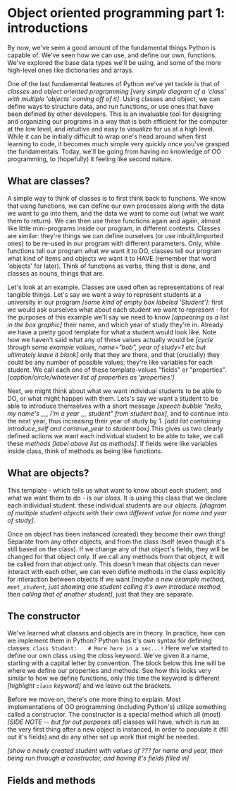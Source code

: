 # Object oriented programming part 1: introductions
By now, we've seen a good amount of the fundamental things Python is capable of. We've seen how we can use, and define our own, functions. We've explored the base data types we'll be using, and some of the more high-level ones like dictionaries and arrays.

One of the last fundamental features of Python we've yet tackle is that of *classes* and *object oriented programming* *[very simple diagram of a 'class' with multiple 'objects' coming off of it]*. Using classes and object, we can define ways to structure data, and run functions, or use ones that have been defined by other developers. This is an invaluable tool for designing and organizing our programs in a way that is both efficient for the computer at the low level, and intuitive and easy to visualize for us at a high level. While it can be initially difficult to wrap one's head around when first learning to code, it becomes much simple very quickly once you've grasped the fundamentals. Today, we'll be going from having no knowledge of OO programming, to (hopefully) it feeling like second nature.

## What are classes?
A simple way to think of classes is to first think back to functions. We know that using functions, we can define our own processes along with the data we want to go into them, and the data we want to come out (what we want them to return). We can then use these functions again and again, almost like little mini-programs inside our program, in different contexts. Classes are similar: they're things we can define ourselves (or use inbuilt/imported ones) to be re-used in our program with different parameters. Only, while functions tell our program what we want it to DO, classes tell our program what kind of items and objects we want it to HAVE (remember that word 'objects' for later). Think of functions as verbs, thing that is done, and classes as nouns, things that are.

Let's look at an example. Classes are used often as representations of real tangible things. Let's say we want a way to represent students at a university in our program *[some kind of empty box labeled 'Student']*: first we would ask ourselves what about each student we want to represent - for the purposes of this example we'll say we need to know *[appearing as a list in the box graphic]* their name, and which year of study they're in. Already we have a pretty good template for what a student would look like. Note how we haven't said what any of these values actually would be *[cycle through some example values, name="bob", year of study=1 etc but ultimately leave it blank]* only that they are there, and that (crucially) they could be any number of possible values; they're like variables for each student. We call each one of these template-values "fields" or "properties". *[caption/circle/whatever list of properties as 'properties']*

Next, we might think about what we want individual students to be able to DO, or what might happen with them. Lets's say we want a student to be able to introduce themselves with a short message *[speech bubble "hello, my name's __, I'm a year __ student" from student box]*, and to continue into the next year, thus increasing their year of study by 1. *[add list containing introduce_self and continue_year to student box]* This gives us two clearly defined actions we want each individual student to be able to take, we call these *methods* *[label above list as methods]*. If fields were like variables inside class, think of methods as being like functions.

## What are objects?
This template - which tells us what want to know about each student, and what we want them to do - is our *class*. It is using this class that we declare each individual student. these individual students are our *objects*. *[diagram of multiple student objects with their own different value for name and year of study]*.

Once an object has been instanced (created) they become their own thing! Separate from any other objects, and from the class itself (even though it's still based on the class). If we change any of that object's fields, they will be changed for that object only. If we call any methods from that object, it will be called from that object only. This doesn't mean that objects can never interact with each other, we can even define methods in the class explicitly for interaction between objects if we want *[maybe a new example method, `meet_student`, just showing one student calling it's own introduce method, then calling that of another student]*, just that they are separate.

## The constructor
We've learned what classes and objects are in theory. In practice, how can we implement them in Python? Python has it's own syntax for defining classes:
`class Student:`
`   # More here in a sec...!`
Here we've started to define our own class using the *class* keyword. We've given it a name, starting with a capital letter by convention. The block below this line will be where we define our properties and methods. See how this looks very similar to how we define functions, only this time the keyword is different *[highlight `class` keyword]* and we leave out the brackets.

Before we move on, there's one more thing to explain. Most implementations of OO programming (including Python's) utilize something called a constructor. The constructor is a special method which all (most) *[SIDE NOTE -- but for out purposes all]* classes will have, which is run as the very first thing after a new object is instanced, in order to populate it (fill out it's fields) and do any other set up work that might be needed.

*[show a newly created student with values of ??? for name and year, then being run through a constructor, and having it's fields filled in]*

## Fields and methods